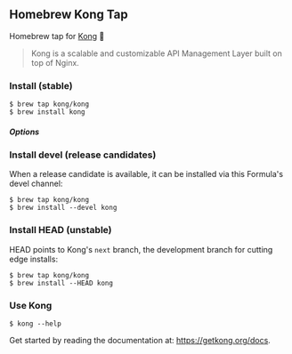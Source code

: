 ## Homebrew Kong Tap

Homebrew tap for [Kong] :beer:

> Kong is a scalable and customizable API Management Layer built on top of
> Nginx.

### Install (stable)

```shell
$ brew tap kong/kong
$ brew install kong
```

##### Options

### Install devel (release candidates)

When a release candidate is available, it can be installed via this Formula's
devel channel:

```
$ brew tap kong/kong
$ brew install --devel kong
```

### Install HEAD (unstable)

HEAD points to Kong's `next` branch, the development branch for cutting edge
installs:

```
$ brew tap kong/kong
$ brew install --HEAD kong
```

### Use Kong

```shell
$ kong --help
```

Get started by reading the documentation at: https://getkong.org/docs.

[Kong]: https://getkong.org
